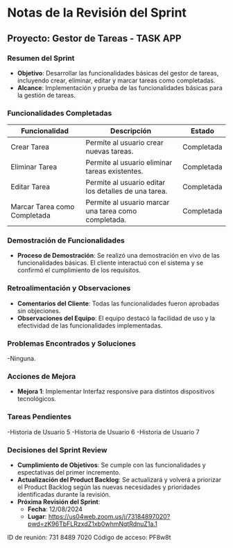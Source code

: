 # Notas de la Revisión del Sprint

## Proyecto: Gestor de Tareas - TASK APP

### Resumen del Sprint
- **Objetivo**: Desarrollar las funcionalidades básicas del gestor de tareas, incluyendo crear, eliminar, editar y marcar tareas como completadas.
- **Alcance**: Implementación y prueba de las funcionalidades básicas para la gestión de tareas.

### Funcionalidades Completadas
| Funcionalidad                | Descripción                                           | Estado    |
|-------------------------------|-------------------------------------------------------|-----------|
| Crear Tarea                   | Permite al usuario crear nuevas tareas.               | Completada |
| Eliminar Tarea                | Permite al usuario eliminar tareas existentes.        | Completada |
| Editar Tarea                  | Permite al usuario editar los detalles de una tarea.  | Completada |
| Marcar Tarea como Completada  | Permite al usuario marcar una tarea como completada.  | Completada |

### Demostración de Funcionalidades
- **Proceso de Demostración**: Se realizó una demostración en vivo de las funcionalidades básicas. El cliente interactuó con el sistema y se confirmó el cumplimiento de los requisitos.

### Retroalimentación y Observaciones
- **Comentarios del Cliente**: Todas las funcionalidades fueron aprobadas sin objeciones.
- **Observaciones del Equipo**: El equipo destacó la facilidad de uso y la efectividad de las funcionalidades implementadas.

### Problemas Encontrados y Soluciones
-Ninguna.

### Acciones de Mejora
- **Mejora 1**: Implementar Interfaz responsive para distintos dispositivos tecnológicos.

### Tareas Pendientes
-Historia de Usuario 5
-Historia de Usuario 6
-Historia de Usuario 7

### Decisiones del Sprint Review
- **Cumplimiento de Objetivos**: Se cumple con las funcionalidades y espectativas del primer incremento.
- **Actualización del Product Backlog**: Se actualizará y volverá a priorizar el Product Backlog según las nuevas necesidades y prioridades identificadas durante la revisión.
- **Próxima Revisión del Sprint**:
  - **Fecha**: 12/08/2024
  - **Lugar**: https://us04web.zoom.us/j/73184897020?pwd=zK96TbFLRzxdZ1xb0whmNqtRdnuZ1a.1

ID de reunión: 731 8489 7020
Código de acceso: PF8w8t

